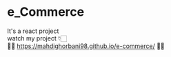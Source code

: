 # e_Commerce 
It's a react project <br/>
watch my project 👇🏻 <br/>
🧨👀 https://mahdighorbani98.github.io/e-commerce/ 👀🎯
